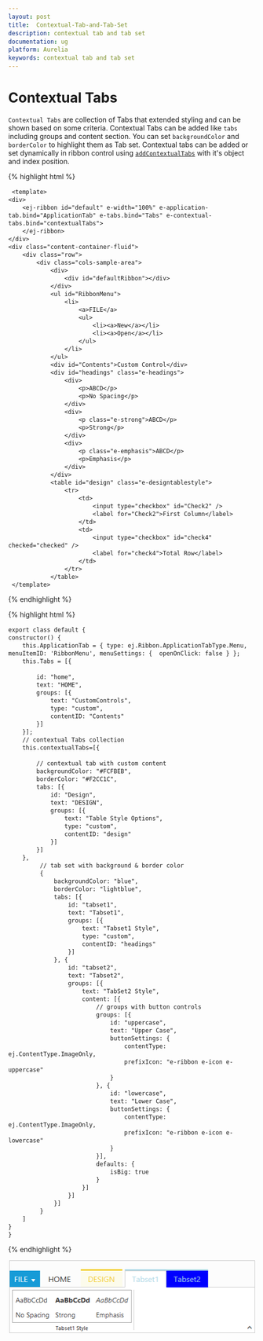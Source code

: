 ```yaml
---
layout: post
title:  Contextual-Tab-and-Tab-Set
description: contextual tab and tab set
documentation: ug
platform: Aurelia
keywords: contextual tab and tab set
---
```


# Contextual Tabs

`Contextual Tabs` are collection of Tabs that extended styling and can be shown based on some criteria. Contextual Tabs can be added like `tabs` including groups and content section. You can set `backgroundColor` and `borderColor` to highlight them as Tab set. Contextual tabs can be added or set dynamically in ribbon control using [`addContextualTabs`](https://help.syncfusion.com/api/js/ejribbon#methods:addcontextualtabs) with it's object and index position.

{% highlight html %}

     <template>
    <div>
        <ej-ribbon id="default" e-width="100%" e-application-tab.bind="ApplicationTab" e-tabs.bind="Tabs" e-contextual-tabs.bind="contextualTabs">
        </ej-ribbon>
    </div>
    <div class="content-container-fluid">
        <div class="row">
            <div class="cols-sample-area">
                <div>
                    <div id="defaultRibbon"></div>
                </div>
                <ul id="RibbonMenu">
                    <li>
                        <a>FILE</a>
                        <ul>
                            <li><a>New</a></li>
                            <li><a>Open</a></li>
                        </ul>
                    </li>
                </ul>
                <div id="Contents">Custom Control</div>
                <div id="headings" class="e-headings">
                    <div>
                        <p>ABCD</p>
                        <p>No Spacing</p>
                    </div>
                    <div>
                        <p class="e-strong">ABCD</p>
                        <p>Strong</p>
                    </div>
                    <div>
                        <p class="e-emphasis">ABCD</p>
                        <p>Emphasis</p>
                    </div>
                </div>
                <table id="design" class="e-designtablestyle">
                    <tr>
                        <td>
                            <input type="checkbox" id="Check2" />
                            <label for="Check2">First Column</label>
                        </td>
                        <td>
                            <input type="checkbox" id="check4" checked="checked" />
                            <label for="check4">Total Row</label>
                        </td>
                    </tr>
                </table>
     </template>
   
{% endhighlight %}

{% highlight html %}

    export class default {
    constructor() {
        this.ApplicationTab = { type: ej.Ribbon.ApplicationTabType.Menu, menuItemID: 'RibbonMenu', menuSettings: {  openOnClick: false } };
        this.Tabs = [{
					
            id: "home",
            text: "HOME",
            groups: [{
                text: "CustomControls",
                type: "custom",
                contentID: "Contents"
            }]
        }];			
        // contextual Tabs collection
        this.contextualTabs=[{

            // contextual tab with custom content
            backgroundColor: "#FCFBEB",
            borderColor: "#F2CC1C",
            tabs: [{
                id: "Design",
                text: "DESIGN",
                groups: [{
                    text: "Table Style Options",
                    type: "custom",
                    contentID: "design"
                }]
            }]
        },
             // tab set with background & border color
             {
                 backgroundColor: "blue",
                 borderColor: "lightblue",
                 tabs: [{
                     id: "tabset1",
                     text: "Tabset1",
                     groups: [{
                         text: "Tabset1 Style",
                         type: "custom",
                         contentID: "headings"
                     }]
                 }, {
                     id: "tabset2",
                     text: "Tabset2",
                     groups: [{
                         text: "TabSet2 Style",
                         content: [{
                             // groups with button controls
                             groups: [{
                                 id: "uppercase",
                                 text: "Upper Case",
                                 buttonSettings: {
                                     contentType: ej.ContentType.ImageOnly,
                                     prefixIcon: "e-ribbon e-icon e-uppercase"
                                 }
                             }, {
                                 id: "lowercase",
                                 text: "Lower Case",
                                 buttonSettings: {
                                     contentType: ej.ContentType.ImageOnly,
                                     prefixIcon: "e-ribbon e-icon e-lowercase"
                                 }
                             }],
                             defaults: {
                                 isBig: true
                             }
                         }]
                     }]
                 }]
             }
        ]
    }
    }
     
{% endhighlight %}

![](Contextual-Tab-and-Tab-Set_images/Contextual-Tab-and-Tab-Set_img1.png)

